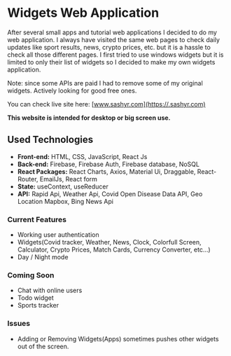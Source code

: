 # Widgets Web Application

After several small apps and tutorial web applications I decided to do my web application. I always have visited the same web pages to check daily updates like sport results, news, crypto prices, etc. but it is a hassle to check all those different pages. I first tried to use windows widgets but it is limited to only their list of widgets so I decided to make my own widgets application.

Note: since some APIs are paid I had to remove some of my original widgets. Actively looking for good free ones.

You can check live site here: [www.sashyr.com](https://.sashyr.com)

**This website is intended for desktop or big screen use.**

## Used Technologies

- **Front-end:** HTML, CSS, JavaScript, React Js
- **Back-end:** Firebase, Firebase Auth, Firebase database, NoSQL
- **React Packages:** React Charts, Axios, Material Ui, Draggable, React-Router, EmailJs, React form
- **State:** useContext, useReducer
- **API:** Rapid Api, Weather Api, Covid Open Disease Data API, Geo Location Mapbox, Bing News Api

### Current Features

- Working user authentication
- Widgets(Covid tracker, Weather, News, Clock, Colorfull Screen, Calculator, Crypto Prices, Match Cards, Currency Converter, etc...)
- Day / Night mode

### Coming Soon

- Chat with online users
- Todo widget
- Sports tracker

### Issues

- Adding or Removing Widgets(Apps) sometimes pushes other widgets out of the screen.
